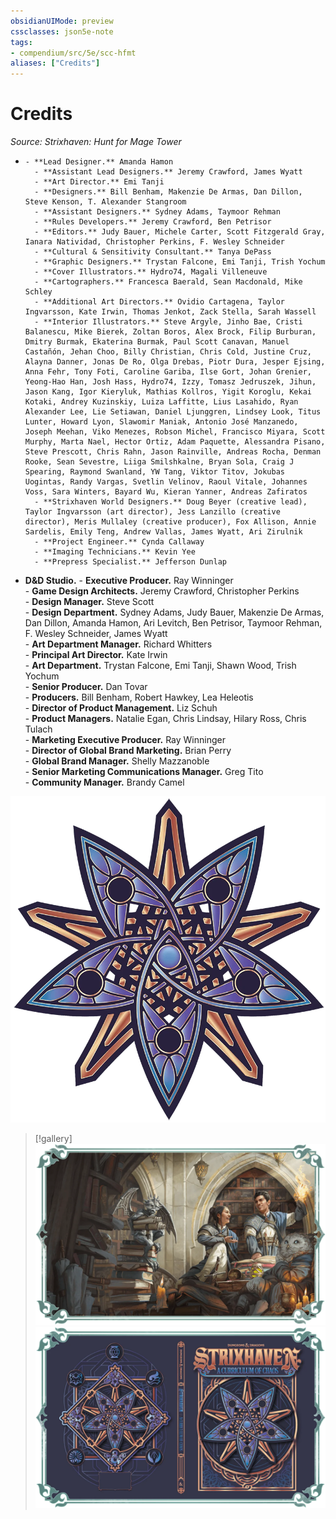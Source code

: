 ```yaml
---
obsidianUIMode: preview
cssclasses: json5e-note
tags:
- compendium/src/5e/scc-hfmt
aliases: ["Credits"]
---
```

# Credits
*Source: Strixhaven: Hunt for Mage Tower* 

-     - **Lead Designer.** Amanda Hamon    
        - **Assistant Lead Designers.** Jeremy Crawford, James Wyatt    
        - **Art Director.** Emi Tanji    
        - **Designers.** Bill Benham, Makenzie De Armas, Dan Dillon, Steve Kenson, T. Alexander Stangroom    
        - **Assistant Designers.** Sydney Adams, Taymoor Rehman    
        - **Rules Developers.** Jeremy Crawford, Ben Petrisor    
        - **Editors.** Judy Bauer, Michele Carter, Scott Fitzgerald Gray, Ianara Natividad, Christopher Perkins, F. Wesley Schneider    
        - **Cultural & Sensitivity Consultant.** Tanya DePass    
        - **Graphic Designers.** Trystan Falcone, Emi Tanji, Trish Yochum    
        - **Cover Illustrators.** Hydro74, Magali Villeneuve    
        - **Cartographers.** Francesca Baerald, Sean Macdonald, Mike Schley    
        - **Additional Art Directors.** Ovidio Cartagena, Taylor Ingvarsson, Kate Irwin, Thomas Jenkot, Zack Stella, Sarah Wassell    
        - **Interior Illustrators.** Steve Argyle, Jinho Bae, Cristi Balanescu, Mike Bierek, Zoltan Boros, Alex Brock, Filip Burburan, Dmitry Burmak, Ekaterina Burmak, Paul Scott Canavan, Manuel Castañón, Jehan Choo, Billy Christian, Chris Cold, Justine Cruz, Alayna Danner, Jonas De Ro, Olga Drebas, Piotr Dura, Jesper Ejsing, Anna Fehr, Tony Foti, Caroline Gariba, Ilse Gort, Johan Grenier, Yeong-Hao Han, Josh Hass, Hydro74, Izzy, Tomasz Jedruszek, Jihun, Jason Kang, Igor Kieryluk, Mathias Kollros, Yigit Koroglu, Kekai Kotaki, Andrey Kuzinskiy, Luiza Laffitte, Lius Lasahido, Ryan Alexander Lee, Lie Setiawan, Daniel Ljunggren, Lindsey Look, Titus Lunter, Howard Lyon, Slawomir Maniak, Antonio José Manzanedo, Joseph Meehan, Viko Menezes, Robson Michel, Francisco Miyara, Scott Murphy, Marta Nael, Hector Ortiz, Adam Paquette, Alessandra Pisano, Steve Prescott, Chris Rahn, Jason Rainville, Andreas Rocha, Denman Rooke, Sean Sevestre, Liiga Smilshkalne, Bryan Sola, Craig J Spearing, Raymond Swanland, YW Tang, Viktor Titov, Jokubas Uogintas, Randy Vargas, Svetlin Velinov, Raoul Vitale, Johannes Voss, Sara Winters, Bayard Wu, Kieran Yanner, Andreas Zafiratos    
        - **Strixhaven World Designers.** Doug Beyer (creative lead), Taylor Ingvarsson (art director), Jess Lanzillo (creative director), Meris Mullaley (creative producer), Fox Allison, Annie Sardelis, Emily Teng, Andrew Vallas, James Wyatt, Ari Zirulnik    
        - **Project Engineer.** Cynda Callaway    
        - **Imaging Technicians.** Kevin Yee    
        - **Prepress Specialist.** Jefferson Dunlap    
- **D&D Studio.**     - **Executive Producer.** Ray Winninger    
        - **Game Design Architects.** Jeremy Crawford, Christopher Perkins    
        - **Design Manager.** Steve Scott    
        - **Design Department.** Sydney Adams, Judy Bauer, Makenzie De Armas, Dan Dillon, Amanda Hamon, Ari Levitch, Ben Petrisor, Taymoor Rehman, F. Wesley Schneider, James Wyatt    
        - **Art Department Manager.** Richard Whitters    
        - **Principal Art Director.** Kate Irwin    
        - **Art Department.** Trystan Falcone, Emi Tanji, Shawn Wood, Trish Yochum    
        - **Senior Producer.** Dan Tovar    
        - **Producers.** Bill Benham, Robert Hawkey, Lea Heleotis    
        - **Director of Product Management.** Liz Schuh    
        - **Product Managers.** Natalie Egan, Chris Lindsay, Hilary Ross, Chris Tulach    
        - **Marketing Executive Producer.** Ray Winninger    
        - **Director of Global Brand Marketing.** Brian Perry    
        - **Global Brand Manager.** Shelly Mazzanoble    
        - **Senior Marketing Communications Manager.** Greg Tito    
        - **Community Manager.** Brandy Camel    

![](https://raw.githubusercontent.com/5etools-mirror-3/5etools-img/main/book/SCC/credits.webp#center)

> [!gallery]
> ![On the Cover: Three Strixh...](https://raw.githubusercontent.com/5etools-mirror-3/5etools-img/main/book/SCC/credits2.webp#gallery "On the Cover: Three Strixhaven students find distractions from their studies in Magali Villeneuve's cover illustration. On the back, a harried Biblioplex assistant tries to tidy the mess.")
> ![On the Alt-Cover: Hydro74 ...](https://raw.githubusercontent.com/5etools-mirror-3/5etools-img/main/book/SCC/credits3.webp#gallery "On the Alt-Cover: Hydro74 shows off the Strixhaven star, a symbol of unity and magical fellowship. The sigils of each of Strixhaven's five colleges adorn the back cover.")